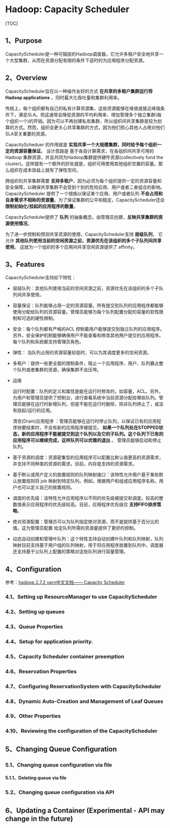 # Hadoop: Capacity Scheduler

[TOC]

## 1、Purpose

CapacityScheduler是一种可插拔的Hadoop调度器，它允许多租户安全地共享一个大型集群，从而在资源分配有限的条件下适时的为应用程序分配资源。

## 2、Overview

CapacityScheduler旨在以一种操作友好的方式 **在共享的多租户集群运行将 Hadoop applications** ，同时最大化吞吐量和集群利用率。

传统上，每个组织都有自己的私有计算资源集，这些资源能够在峰值或接近峰值条件下，满足SLA。但这通常会降低资源的平均利用率、增加管理多个独立集群(每个组织一个)的开销。因为可以不再创建私有集群，所以组织间共享集群是较为划算的方式。然而，组织会更关心共享集群的方式，因为他们担心其他人占用对他们SLA至关重要的资源。

CapacityScheduer 的作用就是 **实现共享一个大规模集群，同时给予每个组织一定的资源容量保证**。 设计思路是 基于各自计算需求，在各组织间共享可用的 Hadoop 集群资源，并且共同为Hadoop集群提供硬件资源(collectively fund the cluster)。这样就有一个额外的好处就是，组织可用使用其他组织空置的容量。那么组织在成本效益上就有了弹性空间。

跨组织的共享集群需要 **支持多租户**，因为必须为每个组织提供一定的资源容量和安全保障，以确保共享集群不会受到个别的危险应用、用户或者二者组合的影响。CapacityScheduler 提供了一个措施以保证某个应用、用户或者队列 **不会占用和自身需求不相称的资源量**。为了保证集群的公平和稳定，CapacityScheduler还会 **限制初始化/挂起的应用程序的数量**。

CapacityScheduler提供了 **队列** 的抽象概念。由管理员创建，**反映共享集群的资源使用情况**。

为了进一步控制和预测共享资源的使用，CapacityScheduler支持 **层级队列**， 它允许 **其他队列使用当前的空闲资源之前，资源优先在该组织的多个子队列间共享使用**。 这就为一个组织的多个应用间共享空闲资源提供了 affinity。

## 3、Features

CapacityScheduler支持如下特性：

- 层级队列：其他队列使用当前的空闲资源之前，资源优先在该组织的多个子队列间共享使用。

- 容量保证：队列能够占用一定的资源容量。所有提交到队列的应用程序都能够使用分配给队列的资源容量。管理员能够为每个队列配置分配的容量的软性限制和可选的硬性限制。

- 安全：每个队列都有严格的ACL 控制着用户能够提交到独立队列的应用程序。另外，安全保护机制能够确保用户不能查看和修改其他用户提交的应用程序。每个队列和系统都支持管理员角色。

- 弹性： 当队列占用的资源容量较低时，可以为其调度更多的空闲资源。

- 多租户：提供一些更全面的限制条件，阻止一个应用程序、用户、队列霸占整个队列或者集群的资源，确保集群不会压垮。

- 运维

    运行时配置：队列的定义和属性是能在运行时修改的，如容量，ACL。另外，为用户和管理员提供了控制台，进行查看系统中当前资源分配给哪些队列。管理员能够在运行时新增队列，但是不能在运行时删除，除非队列停止了，或没有挂起/运行的应用。

    清空(Drain)应用程序 ：管理员能够在运行时停止队列，以保证已有的应用程序快要结束时，不会有新的应用程序被提交。 **如果一个队列处在STOPPED状态，新的应用程序不能被提交到这个队列以及它的子队列。这个队列下已有的应用程序可以继续完成，这样队列可以优雅的退出** 。 管理员能够启动和停止队列。

- 基于资源的调度：资源密集型的应用程序可以配置比默认值更高的资源需求，并支持不同种类的资源的需求。目前，内存是支持的资源需求。

- 基于默认或用户定义的放置规则的队列映射接口：该特性允许用户基于某些默认放置规则将 job 映射到特定队列。例如，根据用户和组或应用程序名称。用户也可以定义自己的放置规则。

- 调度的优先级：该特性允许应用程序以不同的优先级被提交和调度。较高的整数值表示应用程序的优先级较高。目前，应用程序优先级仅 **支持FIFO排序策略**。

- 绝对资源配置：管理员可以为队列指定绝对资源，而不是提供基于百分比的值。这为管理员配置 给定队列所需的资源量提供了更好的控制。

- 动态自动创建和管理叶队列：这个特性支持自动创建叶队列和队列映射，队列映射目前支持基于用户组的队列映射，用于将应用程序放置到队列中。调度器还支持基于父队列上配置的策略对这些队列进行容量管理。

## 4、Configuration

参考：[hadoop 2.7.2 yarn中文文档—— Capacity Scheduler](https://blog.csdn.net/han_zw/article/details/84812506)

### 4.1、Setting up ResourceManager to use CapacityScheduler

### 4.2、Setting up queues

### 4.3、Queue Properties

### 4.4、Setup for application priority.

### 4.5、Capacity Scheduler container preemption

### 4.6、Reservation Properties

### 4.7、Configuring ReservationSystem with CapacityScheduler

### 4.8、Dynamic Auto-Creation and Management of Leaf Queues

### 4.9、Other Properties

### 4.10、Reviewing the configuration of the CapacityScheduler

## 5、Changing Queue Configuration

### 5.1、Changing queue configuration via file

#### 5.1.1、Deleting queue via file

### 5.2、Changing queue configuration via API

## 6、Updating a Container (Experimental - API may change in the future)
